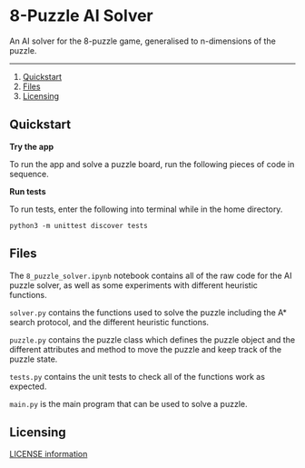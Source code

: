 # 8-Puzzle AI Solver

An AI solver for the 8-puzzle game, generalised to n-dimensions of the puzzle.

---

1. [Quickstart](#quickstart)
2. [Files](#files)
3. [Licensing](#licensing)

## Quickstart <a name="quickstart"></a>

**Try the app**

To run the app and solve a puzzle board, run the following pieces of code in sequence.

**Run tests**

To run tests, enter the following into terminal while in the home directory.

`python3 -m unittest discover tests`

## Files <a name="files"></a>

The `8_puzzle_solver.ipynb` notebook contains all of the raw code for the AI puzzle solver, as well as some experiments with different heuristic functions.

`solver.py` contains the functions used to solve the puzzle including the A* search protocol, and the different heuristic functions.

`puzzle.py` contains the puzzle class which defines the puzzle object and the different attributes and method to move the puzzle and keep track of the puzzle state.

`tests.py` contains the unit tests to check all of the functions work as expected.

`main.py` is the main program that can be used to solve a puzzle.

## Licensing<a name="licensing"></a>

[LICENSE information](https://github.com/gwpicard/8-puzzle-solver/blob/master/LICENSE)
